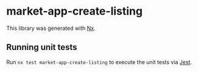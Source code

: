 # market-app-create-listing

This library was generated with [Nx](https://nx.dev).

## Running unit tests

Run `nx test market-app-create-listing` to execute the unit tests via [Jest](https://jestjs.io).
